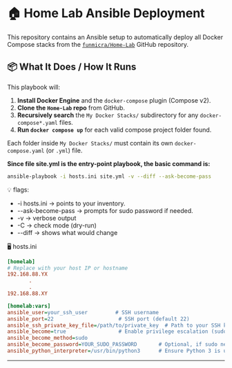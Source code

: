 # 🏠 Home Lab Ansible Deployment

This repository contains an Ansible setup to automatically deploy all Docker Compose stacks from the [`funmicra/Home-Lab`](https://github.com/funmicra/Home-Lab) GitHub repository.

## 📦 What It Does / How It Runs

This playbook will:

1. **Install Docker Engine** and the `docker-compose` plugin (Compose v2).
2. **Clone the `Home-Lab` repo** from GitHub.
3. **Recursively search** the `My Docker Stacks/` subdirectory for any `docker-compose*.yaml` files.
4. **Run `docker compose up`** for each valid compose project folder found.

Each folder inside `My Docker Stacks/` must contain its own `docker-compose.yaml` (or `.yml`) file.

**Since file site.yml is the entry-point playbook, the basic command is:**
```bash
ansible-playbook -i hosts.ini site.yml -v --diff --ask-become-pass
```
💡 flags:
- -i hosts.ini → points to your inventory.
- --ask-become-pass → prompts for sudo password if needed.
- -v → verbose output
- -C → check mode (dry-run)
- --diff → shows what would change

🖥️ hosts.ini
```ini
[homelab]
# Replace with your host IP or hostname
192.168.88.YX
       .
       .
192.168.88.XY

[homelab:vars]
ansible_user=your_ssh_user         # SSH username
ansible_port=22                     # SSH port (default 22)
ansible_ssh_private_key_file=/path/to/private_key  # Path to your SSH key
ansible_become=true                 # Enable privilege escalation (sudo)
ansible_become_method=sudo
ansible_become_password=YOUR_SUDO_PASSWORD       # Optional, if sudo needs a password
ansible_python_interpreter=/usr/bin/python3      # Ensure Python 3 is used
```
---

